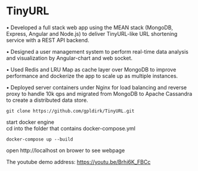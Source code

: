 # TinyURL

•	Developed a full stack web app using the MEAN stack (MongoDB, Express, Angular and Node.js) to deliver TinyURL-like URL shortening service with a REST API backend.

•	Designed a user management system to perform real-time data analysis and visualization by Angular-chart and web socket.

•	Used Redis and LRU Map as cache layer over MongoDB to improve performance and dockerize the app to scale up  as multiple instances.

•	Deployed server containers under Nginx for load balancing and reverse proxy to handle 10k qps and migrated from MongoDB to Apache Cassandra to create a distributed data store.



```
git clone https://github.com/gpldirk/TinyURL.git
```


start docker engine \
cd into the folder that contains docker-compose.yml
```
docker-compose up --build
```

open http://localhost on brower to see webpage



The youtube demo address: 
https://youtu.be/Brhi6K_FBCc
